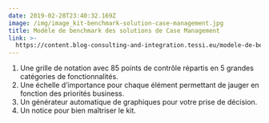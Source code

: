 ```yaml
---
date: 2019-02-28T23:40:32.169Z
image: /img/image_kit-benchmark-solution-case-management.jpg
title: Modèle de benchmark des solutions de Case Management
link: >-
  https://content.blog-consulting-and-integration.tessi.eu/modele-de-benchmark-des-solutions-de-case-management
---
```

1. Une grille de notation avec 85 points de contrôle répartis en 5 grandes catégories de fonctionnalités.
2. Une échelle d’importance pour chaque élément permettant de jauger en fonction des priorités business.
3. Un générateur automatique de graphiques pour votre prise de décision.
4. Un notice pour bien maîtriser le kit.
